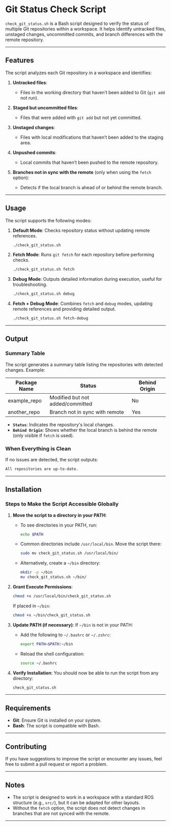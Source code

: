 # Git Status Check Script

`check_git_status.sh` is a Bash script designed to verify the status of multiple Git repositories within a workspace. It helps identify untracked files, unstaged changes, uncommitted commits, and branch differences with the remote repository.

---

## Features

The script analyzes each Git repository in a workspace and identifies:

1. **Untracked files**:
   - Files in the working directory that haven’t been added to Git (`git add` not run).

2. **Staged but uncommitted files**:
   - Files that were added with `git add` but not yet committed.

3. **Unstaged changes**:
   - Files with local modifications that haven’t been added to the staging area.

4. **Unpushed commits**:
   - Local commits that haven’t been pushed to the remote repository.

5. **Branches not in sync with the remote** (only when using the `fetch` option):
   - Detects if the local branch is ahead of or behind the remote branch.

<!-- 6. **Ignored files**:
   - Files listed in `.gitignore`. -->

---

## Usage

The script supports the following modes:

1. **Default Mode**:
   Checks repository status without updating remote references.

   ```bash
   ./check_git_status.sh
   ```

2. **Fetch Mode**:
   Runs `git fetch` for each repository before performing checks.

   ```bash
   ./check_git_status.sh fetch
   ```

3. **Debug Mode**:
   Outputs detailed information during execution, useful for troubleshooting.

   ```bash
   ./check_git_status.sh debug
   ```

4. **Fetch + Debug Mode**:
   Combines `fetch` and `debug` modes, updating remote references and providing detailed output.

   ```bash
   ./check_git_status.sh fetch-debug
   ```

---

## Output

### Summary Table

The script generates a summary table listing the repositories with detected changes. Example:

| Package Name      | Status                              | Behind Origin |
|--------------------|-------------------------------------|---------------|
| example_repo       | Modified but not added/committed   | No            |
| another_repo       | Branch not in sync with remote     | Yes           |




- **`Status`**: Indicates the repository's local changes.
- **`Behind Origin`**: Shows whether the local branch is behind the remote (only visible if `fetch` is used).

### When Everything is Clean

If no issues are detected, the script outputs:

```bash
All repositories are up-to-date.
```


---

## Installation

### Steps to Make the Script Accessible Globally

1. **Move the script to a directory in your PATH**:
   - To see directories in your PATH, run:
     ```bash
     echo $PATH
     ```
   - Common directories include `/usr/local/bin`. Move the script there:
     ```bash
     sudo mv check_git_status.sh /usr/local/bin/
     ```
   - Alternatively, create a `~/bin` directory:
     ```bash
     mkdir -p ~/bin
     mv check_git_status.sh ~/bin/
     ```

2. **Grant Execute Permissions**:
   ```bash
   chmod +x /usr/local/bin/check_git_status.sh
   ```
   If placed in `~/bin`:
   ```bash
   chmod +x ~/bin/check_git_status.sh
   ```

3. **Update PATH (if necessary)**:
   If `~/bin` is not in your PATH:
   - Add the following to `~/.bashrc` or `~/.zshrc`:
     ```bash
     export PATH=$PATH:~/bin
     ```
   - Reload the shell configuration:
     ```bash
     source ~/.bashrc
     ```

4. **Verify Installation**:
   You should now be able to run the script from any directory:
   ```bash
   check_git_status.sh
   ```

---

## Requirements

- **Git**: Ensure Git is installed on your system.
- **Bash**: The script is compatible with Bash.

---

## Contributing

If you have suggestions to improve the script or encounter any issues, feel free to submit a pull request or report a problem.

---

## Notes

- The script is designed to work in a workspace with a standard ROS structure (e.g., `src/`), but it can be adapted for other layouts.
- Without the `fetch` option, the script does not detect changes in branches that are not synced with the remote.

---
